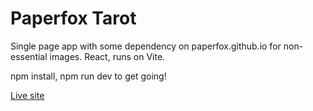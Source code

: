# Paperfox Tarot

Single page app with some dependency on paperfox.github.io for non-essential images.
React, runs on Vite.

npm install, npm run dev to get going!

[Live site](https://paperfox.github.io/tarot/ 'Paperfox Tarot App')

